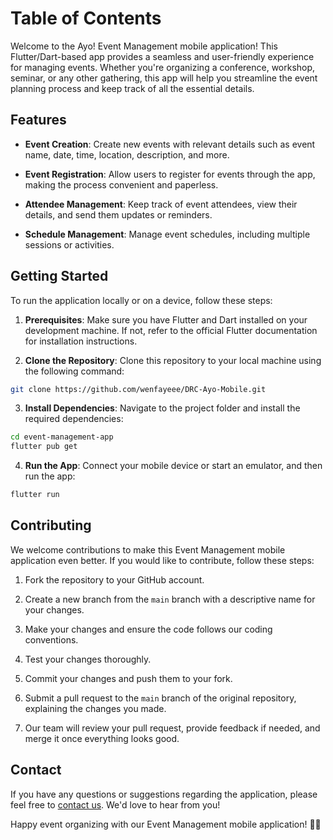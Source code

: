 # Table of Contents

Welcome to the Ayo! Event Management mobile application! This Flutter/Dart-based app provides a seamless and user-friendly experience for managing events. Whether you're organizing a conference, workshop, seminar, or any other gathering, this app will help you streamline the event planning process and keep track of all the essential details.

## Features

- **Event Creation**: Create new events with relevant details such as event name, date, time, location, description, and more.

- **Event Registration**: Allow users to register for events through the app, making the process convenient and paperless.

- **Attendee Management**: Keep track of event attendees, view their details, and send them updates or reminders.

- **Schedule Management**: Manage event schedules, including multiple sessions or activities.

## Getting Started

To run the application locally or on a device, follow these steps:

1. **Prerequisites**: Make sure you have Flutter and Dart installed on your development machine. If not, refer to the official Flutter documentation for installation instructions.

2. **Clone the Repository**: Clone this repository to your local machine using the following command:

```bash
git clone https://github.com/wenfayeee/DRC-Ayo-Mobile.git
```

3. **Install Dependencies**: Navigate to the project folder and install the required dependencies:

```bash
cd event-management-app
flutter pub get
```

4. **Run the App**: Connect your mobile device or start an emulator, and then run the app:

```bash
flutter run
```

## Contributing

We welcome contributions to make this Event Management mobile application even better. If you would like to contribute, follow these steps:

1. Fork the repository to your GitHub account.

2. Create a new branch from the `main` branch with a descriptive name for your changes.

3. Make your changes and ensure the code follows our coding conventions.

4. Test your changes thoroughly.

5. Commit your changes and push them to your fork.

6. Submit a pull request to the `main` branch of the original repository, explaining the changes you made.

7. Our team will review your pull request, provide feedback if needed, and merge it once everything looks good.

## Contact

If you have any questions or suggestions regarding the application, please feel free to [contact us](mailto:munnfayee@gmail.com). We'd love to hear from you!

Happy event organizing with our Event Management mobile application! 🎉📅
